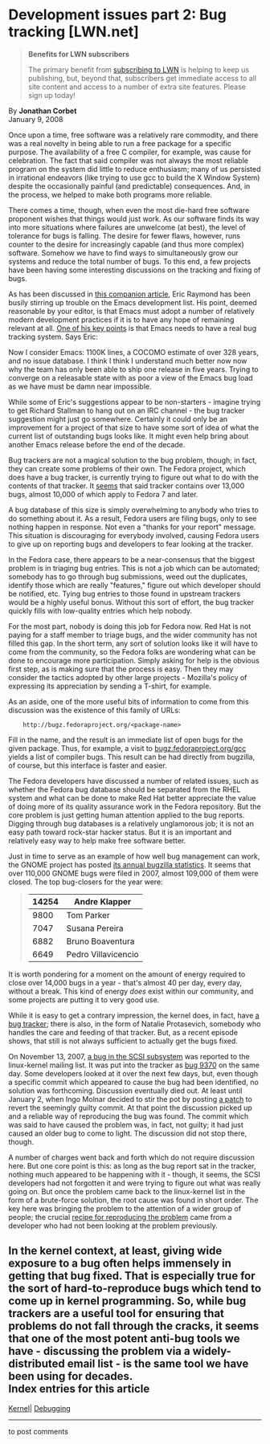 # Development issues part 2: Bug tracking [LWN.net]

> **Benefits for LWN subscribers**
> 
> The primary benefit from [subscribing to LWN](/Promo/nst-nag5/subscribe) is helping to keep us publishing, but, beyond that, subscribers get immediate access to all site content and access to a number of extra site features. Please sign up today! 

By **Jonathan Corbet**  
January 9, 2008 

Once upon a time, free software was a relatively rare commodity, and there was a real novelty in being able to run a free package for a specific purpose. The availability of a free C compiler, for example, was cause for celebration. The fact that said compiler was not always the most reliable program on the system did little to reduce enthusiasm; many of us persisted in irrational endeavors (like trying to use gcc to build the X Window System) despite the occasionally painful (and predictable) consequences. And, in the process, we helped to make both programs more reliable. 

There comes a time, though, when even the most die-hard free software proponent wishes that things would just work. As our software finds its way into more situations where failures are unwelcome (at best), the level of tolerance for bugs is falling. The desire for fewer flaws, however, runs counter to the desire for increasingly capable (and thus more complex) software. Somehow we have to find ways to simultaneously grow our systems and reduce the total number of bugs. To this end, a few projects have been having some interesting discussions on the tracking and fixing of bugs. 

As has been discussed in [this companion article](/Articles/263555/), Eric Raymond has been busily stirring up trouble on the Emacs development list. His point, deemed reasonable by your editor, is that Emacs must adopt a number of relatively modern development practices if it is to have any hope of remaining relevant at all. [One of his key points](/Articles/264237/) is that Emacs needs to have a real bug tracking system. Says Eric: 

Now I consider Emacs: 1100K lines, a COCOMO estimate of over 328 years, and no issue database. I think I think I understand much better now now why the team has only been able to ship one release in five years. Trying to converge on a releasable state with as poor a view of the Emacs bug load as we have must be damn near impossible. 

While some of Eric's suggestions appear to be non-starters - imagine trying to get Richard Stallman to hang out on an IRC channel - the bug tracker suggestion might just go somewhere. Certainly it could only be an improvement for a project of that size to have some sort of idea of what the current list of outstanding bugs looks like. It might even help bring about another Emacs release before the end of the decade. 

Bug trackers are not a magical solution to the bug problem, though; in fact, they can create some problems of their own. The Fedora project, which does have a bug tracker, is currently trying to figure out what to do with the contents of that tracker. It [seems](/Articles/264253/) that said tracker contains over 13,000 bugs, almost 10,000 of which apply to Fedora 7 and later. 

A bug database of this size is simply overwhelming to anybody who tries to do something about it. As a result, Fedora users are filing bugs, only to see nothing happen in response. Not even a "thanks for your report" message. This situation is discouraging for everybody involved, causing Fedora users to give up on reporting bugs and developers to fear looking at the tracker. 

In the Fedora case, there appears to be a near-consensus that the biggest problem is in triaging bug entries. This is not a job which can be automated; somebody has to go through bug submissions, weed out the duplicates, identify those which are really "features," figure out which developer should be notified, etc. Tying bug entries to those found in upstream trackers would be a highly useful bonus. Without this sort of effort, the bug tracker quickly fills with low-quality entries which help nobody. 

For the most part, nobody is doing this job for Fedora now. Red Hat is not paying for a staff member to triage bugs, and the wider community has not filled this gap. In the short term, any sort of solution looks like it will have to come from the community, so the Fedora folks are wondering what can be done to encourage more participation. Simply asking for help is the obvious first step, as is making sure that the process is easy. Then they may consider the tactics adopted by other large projects - Mozilla's policy of expressing its appreciation by sending a T-shirt, for example. 

As an aside, one of the more useful bits of information to come from this discussion was the existence of this family of URLs: 
    
    
        http://bugz.fedoraproject.org/<package-name>
    

Fill in the name, and the result is an immediate list of open bugs for the given package. Thus, for example, a visit to [bugz.fedoraproject.org/gcc](http://bugz.fedoraproject.org/gcc) yields a list of compiler bugs. This result can be had directly from bugzilla, of course, but this interface is faster and easier. 

The Fedora developers have discussed a number of related issues, such as whether the Fedora bug database should be separated from the RHEL system and what can be done to make Red Hat better appreciate the value of doing more of its quality assurance work in the Fedora repository. But the core problem is just getting human attention applied to the bug reports. Digging through bug databases is a relatively unglamorous job; it is not an easy path toward rock-star hacker status. But it is an important and relatively easy way to help make free software better. 

Just in time to serve as an example of how well bug management can work, the GNOME project has posted [its annual bugzilla statistics](/Articles/264393/). It seems that over 110,000 GNOME bugs were filed in 2007, almost 109,000 of them were closed. The top bug-closers for the year were: 

> 14254| Andre Klapper   
> ---|---  
> 9800|  Tom Parker   
> 7047 |  Susana Pereira   
> 6882 |  Bruno Boaventura   
> 6649 |  Pedro Villavicencio   
  
It is worth pondering for a moment on the amount of energy required to close over 14,000 bugs in a year - that's almost 40 per day, every day, without a break. This kind of energy _does_ exist within our community, and some projects are putting it to very good use. 

While it is easy to get a contrary impression, the kernel does, in fact, have [a bug tracker](http://bugzilla.kernel.org/); there is also, in the form of Natalie Protasevich, somebody who handles the care and feeding of that tracker. But, as a recent episode shows, that still is not always sufficient to actually get the bugs fixed. 

On November 13, 2007, [a bug in the SCSI subsystem](http://lkml.org/lkml/2007/11/13/250) was reported to the linux-kernel mailing list. It was put into the tracker as [bug 9370](http://bugzilla.kernel.org/show_bug.cgi?id=9370) on the same day. Some developers looked at it over the next few days, but, even though a specific commit which appeared to cause the bug had been identified, no solution was forthcoming. Discussion eventually died out. At least until January 2, when Ingo Molnar decided to stir the pot by posting [a patch](/Articles/264267/) to revert the seemingly guilty commit. At that point the discussion picked up and a reliable way of reproducing the bug was found. The commit which was said to have caused the problem was, in fact, not guilty; it had just caused an older bug to come to light. The discussion did not stop there, though. 

A number of charges went back and forth which do not require discussion here. But one core point is this: as long as the bug report sat in the tracker, nothing much appeared to be happening with it - though, it seems, the SCSI developers had not forgotten it and were trying to figure out what was really going on. But once the problem came back to the linux-kernel list in the form of a brute-force solution, the root cause was found in short order. The key here was bringing the problem to the attention of a wider group of people; the crucial [recipe for reproducing the problem](/Articles/264270/) came from a developer who had not been looking at the problem previously. 

In the kernel context, at least, giving wide exposure to a bug often helps immensely in getting that bug fixed. That is especially true for the sort of hard-to-reproduce bugs which tend to come up in kernel programming. So, while bug trackers are a useful tool for ensuring that problems do not fall through the cracks, it seems that one of the most potent anti-bug tools we have - discussing the problem via a widely-distributed email list - is the same tool we have been using for decades.  
Index entries for this article  
---  
[Kernel](/Kernel/Index)| [Debugging](/Kernel/Index#Debugging)  
  


* * *

to post comments 
